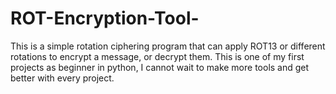 # ROT-Encryption-Tool-

This is a simple rotation ciphering program that can apply ROT13 or different rotations to encrypt a message, or decrypt them. This is one of my first projects as beginner in python, I cannot wait to make more tools and get better with every project.

